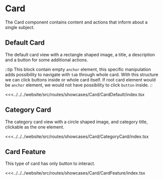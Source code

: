 # Card

The Card component contains content and actions that inform about a single subject.

## Default Card

The default card view with a rectangle shaped image, a title, a description and a button for some additional actions.

::tip
This block contain empty `anchor` element, this specific manipulation adds possibility to navigate with `tab` through whole card. With this structure we can click buttons inside or whole card itself. If root card element would be `anchor` element, we would not have possibility to click `button` inside.
::

<Showcase showcase-name="Card/CardDefault" style="min-height: 600px">

<<<../../../website/src/routes/showcases/Card/CardDefault/index.tsx

</Showcase>

## Category Card

The category card view with a circle shaped image, and category title, clickable as the one element.

<Showcase showcase-name="Card/CategoryCard" style="min-height: 400px;">

<<<../../../website/src/routes/showcases/Card/CategoryCard/index.tsx

</Showcase>

## Card Feature

This type of card has only button to interact.

<Showcase showcase-name="Card/CardFeature" style="min-height: 600px">

<<<../../../website/src/routes/showcases/Card/CardFeature/index.tsx

</Showcase>
